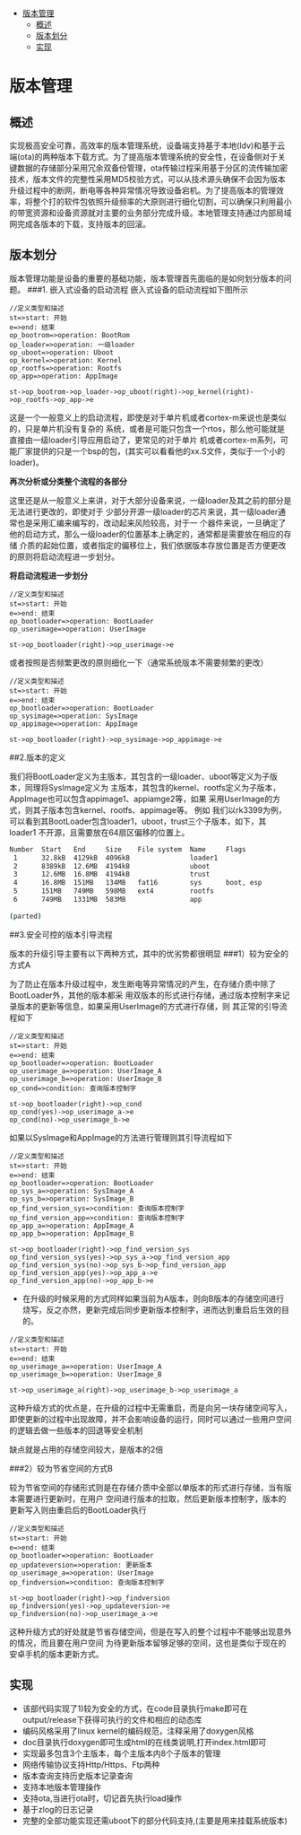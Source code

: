 <!-- TOC -->

- [版本管理](#版本管理)
  - [概述](#概述)
  - [版本划分](#版本划分)
  - [实现](#实现)

<!-- /TOC -->
# 版本管理
## 概述
实现极高安全可靠，高效率的版本管理系统，设备端支持基于本地(ldv)和基于云端(ota)的两种版本下载方式。为了提高版本管理系统的安全性，在设备侧对于关键数据的存储部分采用冗余双备份管理，ota传输过程采用基于分区的流传输加密技术，版本文件的完整性采用MD5校验方式，可以从技术源头确保不会因为版本升级过程中的断网，断电等各种异常情况导致设备宕机。为了提高版本的管理效率，将整个打的软件包依照升级频率的大原则进行细化切割，可以确保只利用最小的带宽资源和设备资源就对主要的业务部分完成升级。本地管理支持通过内部局域网完成各版本的下载，支持版本的回滚。
## 版本划分
版本管理功能是设备的重要的基础功能，版本管理首先面临的是如何划分版本的问题。
###1. 嵌入式设备的启动流程
嵌入式设备的启动流程如下图所示
```flow
//定义类型和描述
st=>start: 开始
e=>end: 结束
op_bootrom=>operation: BootRom
op_loader=>operation: 一级loader
op_uboot=>operation: Uboot
op_kernel=>operation: Kernel
op_rootfs=>operation: Rootfs
op_app=>operation: AppImage
  
st->op_bootrom->op_loader->op_uboot(right)->op_kernel(right)->op_rootfs->op_app->e

```

这是一个一般意义上的启动流程，即使是对于单片机或者cortex-m来说也是类似的，只是单片机没有复杂的
系统，或者是可能只包含一个rtos，那么他可能就是直接由一级loader引导应用启动了，更常见的对于单片
机或者cortex-m系列，可能厂家提供的只是一个bsp的包，(其实可以看看他的xx.S文件，类似于一个小的
loader)。

**再次分析或分类整个流程的各部分**

这里还是从一般意义上来讲，对于大部分设备来说，一级loader及其之前的部分是无法进行更改的，即使对于
少部分开源一级loader的芯片来说，其一级loader通常也是采用汇编来编写的，改动起来风险较高，对于一
个器件来说，一旦确定了他的启动方式，那么一级loader的位置基本上确定的，通常都是需要放在相应的存储
介质的起始位置，或者指定的偏移位上，我们依据版本存放位置是否方便更改的原则将启动流程进一步划分。

**将启动流程进一步划分**

```flow
//定义类型和描述
st=>start: 开始
e=>end: 结束
op_bootloader=>operation: BootLoader
op_userimage=>operation: UserImage
  
st->op_bootloader(right)->op_userimage->e

```
或者按照是否频繁更改的原则细化一下（通常系统版本不需要频繁的更改）
```flow
//定义类型和描述
st=>start: 开始
e=>end: 结束
op_bootloader=>operation: BootLoader
op_sysimage=>operation: SysImage
op_appimage=>operation: AppImage
  
st->op_bootloader(right)->op_sysimage->op_appimage->e

```
##2.版本的定义

我们将BootLoader定义为主版本，其包含的一级loader、uboot等定义为子版本，同理将SysImage定义为
主版本，其包含的kernel、rootfs定义为子版本，AppImage也可以包含appimage1、appiamge2等，如果
采用UserImage的方式，则其子版本包含kernel、rootfs、appimage等。
例如
我们以rk3399为例，可以看到其BootLoader包含loader1，uboot，trust三个子版本，如下，其loader1
不开源，且需要放在64扇区偏移的位置上。
```bash
Number  Start   End     Size    File system  Name     Flags
 1      32.8kB  4129kB  4096kB               loader1
 2      8389kB  12.6MB  4194kB               uboot
 3      12.6MB  16.8MB  4194kB               trust
 4      16.8MB  151MB   134MB   fat16        sys      boot, esp
 5      151MB   749MB   598MB   ext4         rootfs
 6      749MB   1331MB  583MB                app
 
(parted)
```
##3.安全可控的版本引导流程

版本的升级引导主要有以下两种方式，其中的优劣势都很明显
###1）较为安全的方式A

为了防止在版本升级过程中，发生断电等异常情况的产生，在存储介质中除了BootLoader外，其他的版本都采
用双版本的形式进行存储，通过版本控制字来记录版本的更新等信息，如果采用UserImage的方式进行存储，则
其正常的引导流程如下

```flow
//定义类型和描述
st=>start: 开始
e=>end: 结束
op_bootloader=>operation: BootLoader
op_userimage_a=>operation: UserImage_A
op_userimage_b=>operation: UserImage_B
op_cond=>condition: 查询版本控制字
  
st->op_bootloader(right)->op_cond
op_cond(yes)->op_userimage_a->e
op_cond(no)->op_userimage_b->e
```
如果以SysImage和AppImage的方法进行管理则其引导流程如下

```flow
//定义类型和描述
st=>start: 开始
e=>end: 结束
op_bootloader=>operation: BootLoader
op_sys_a=>operation: SysImage_A
op_sys_b=>operation: SysImage_B
op_find_version_sys=>condition: 查询版本控制字
op_find_version_app=>condition: 查询版本控制字
op_app_a=>operation: AppImage_A
op_app_b=>operation: AppImage_B
  
st->op_bootloader(right)->op_find_version_sys
op_find_version_sys(yes)->op_sys_a->op_find_version_app
op_find_version_sys(no)->op_sys_b->op_find_version_app
op_find_version_app(yes)->op_app_a->e
op_find_version_app(no)->op_app_b->e
```
* 在升级的时候采用的方式同样如果当前为A版本，则向B版本的存储空间进行烧写，反之亦然，更新完成后同步更新版本控制字，进而达到重启后生效的目的。
```flow
//定义类型和描述
st=>start: 开始
e=>end: 结束
op_userimage_a=>operation: UserImage_A
op_userimage_b=>operation: UserImage_B
  
st->op_userimage_a(right)->op_userimage_b->op_userimage_a
```
这种升级方式的优点是，在升级的过程中无需重启，而是向另一块存储空间写入，即使更新的过程中出现故障，并不会影响设备的运行，同时可以通过一些用户空间的逻辑去做一些版本的回退等安全机制

缺点就是占用的存储空间较大，是版本的2倍

###2）较为节省空间的方式B

较为节省空间的存储形式则是在存储介质中全部以单版本的形式进行存储，当有版本需要进行更新时，在用户
空间进行版本的拉取，然后更新版本控制字，版本的更新写入则由重启后的BootLoader执行
```flow
//定义类型和描述
st=>start: 开始
e=>end: 结束
op_bootloader=>operation: BootLoader
op_updateversion=>operation: 更新版本
op_userimage_a=>operation: UserImage
op_findversion=>condition: 查询版本控制字
  
st->op_bootloader(right)->op_findversion
op_findversion(yes)->op_updateversion->e
op_findversion(no)->op_userimage_a->e
```
这种升级方式的好处就是节省存储空间，但是在写入的整个过程中不能够出现意外的情况，而且要在用户空间
为待更新版本留够足够的空间，这也是类似于现在的安卓手机的版本更新方式。

## 实现
* 该部代码实现了1)较为安全的方式，在code目录执行make即可在output/release下获得可执行的文件和相应的动态库
* 编码风格采用了linux kernel的编码规范，注释采用了doxygen风格
* doc目录执行doxygen即可生成html的在线类说明,打开index.html即可
* 实现最多包含3个主版本，每个主版本内8个子版本的管理
* 网络传输协议支持Http/Https、Ftp两种
* 版本查询支持历史版本记录查询
* 支持本地版本管理操作
* 支持ota,当进行ota时，切记首先执行load操作
* 基于zlog的日志记录
* 完整的全部功能实现还需uboot下的部分代码支持,(主要是用来挂载系统版本)
